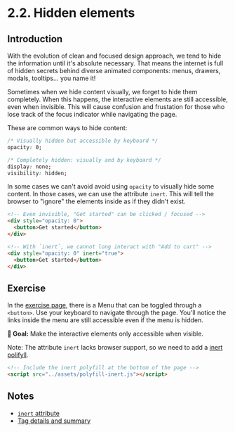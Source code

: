 # 2.2. Hidden elements

## Introduction

With the evolution of clean and focused design approach, we tend to hide the information until it's absolute necessary. That means the internet is full of hidden secrets behind diverse animated components: menus, drawers, modals, tooltips... you name it!

Sometimes when we hide content visually, we forget to hide them completely. When this happens, the interactive elements are still accessible, even when invisible. This will cause confusion and frustation for those who lose track of the focus indicator while navigating the page.

These are common ways to hide content:

```css
/* Visually hidden but accessible by keyboard */
opacity: 0;

/* Completely hidden: visually and by keyboard */
display: none;
visibility: hidden;
```

In some cases we can't avoid avoid using `opacity` to visually hide some content. In those cases, we can use the attribute `inert`. This will tell the browser to "ignore" the elements inside as if they didn't exist.

```html
<!-- Even invisible, "Get started" can be clicked / focused -->
<div style="opacity: 0">
  <button>Get started</button>
</div>
```

```html
<!-- With `inert`, we cannot long interact with "Add to cart" -->
<div style="opacity: 0" inert="true">
  <button>Get started</button>
</div>
```

## Exercise

In the [exercise page](../exercises/2.2.html),
there is a Menu that can be toggled through a `<button>`. Use your keyboard to navigate through the page. You'll notice the links inside the menu are still accessible even if the menu is hidden.

**🎯 Goal:** Make the interactive elements only accessible when visible.

Note: The attribute `inert` lacks browser support, so we need to add a [inert polifyll](https://github.com/WICG/inert).

```html
<!-- Include the inert polyfill at the bottom of the page -->
<script src="../assets/polyfill-inert.js"></script>
```

## Notes

- [`inert` attribute](https://developer.mozilla.org/en-US/docs/Web/API/HTMLElement/inert)
- [Tag details and summary](https://www.scottohara.me/blog/2018/09/03/details-and-summary.html)
